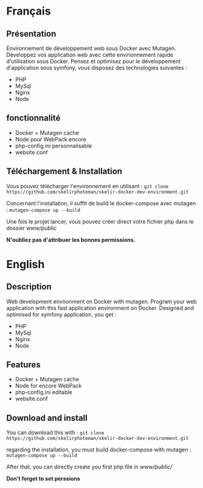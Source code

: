 # Français
## Présentation
Environnement de développement web sous Docker avec Mutagen. Développez vos application web avec cette envirionnement rapide d'utilisation sous Docker. Pensez et optimisez pour le développement d'application sous symfony, vous disposez des technologies suivantes :
- PHP
- MySql
- Nginx
- Node

## fonctionnalité
- Docker + Mutagen cache
- Node pour WebPack encore
- php-config.ini personnalisable
- website.conf

## Téléchargement & Installation
Vous pouvez télécharger l'environnement en utilisant :
`git clone https://github.com/skelirphoteman/skelir-docker-dev-environment.git`

Concernant l'installation, il suffit de build le docker-compose avec mutagen :
`mutagen-compose up --build`

Une fois le projet lancer, vous pouvez créer direct votre fichier php dans le dossier *www/public*

**N'oubliez pas d'attribuer les bonnes permissions.**


# English
## Description
Web development environment on Docker with mutagen. Program your web application
with this fast application environment on Docker. Designed and optimised 
for symfony application, you get :
- PHP
- MySql
- Nginx
- Node

## Features
- Docker + Mutagen cache
- Node for encore WebPack
- php-config.ini editable
- website.conf

## Download and install
You can download this with :
`git clone https://github.com/skelirphoteman/skelir-docker-dev-environment.git`

regarding the installation, you must build docker-compose with mutagen :
`mutagen-compose up --build`


After that, you can directly create you first php file in *www/public/*

**Don't forget to set perssions**